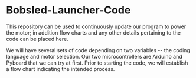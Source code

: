 # Bobsled-Launcher-Code
This repository can be used to continuously update our program to power the motor; in addition flow charts and any other details pertaining to the code can be placed here.

We will have several sets of code depending on two variables -- the coding language and motor selection. Our two microcontrollers are Arduino and Pyboard that we can try at first. 
Prior to starting the code, we will establish a flow chart indicating the intended process.
